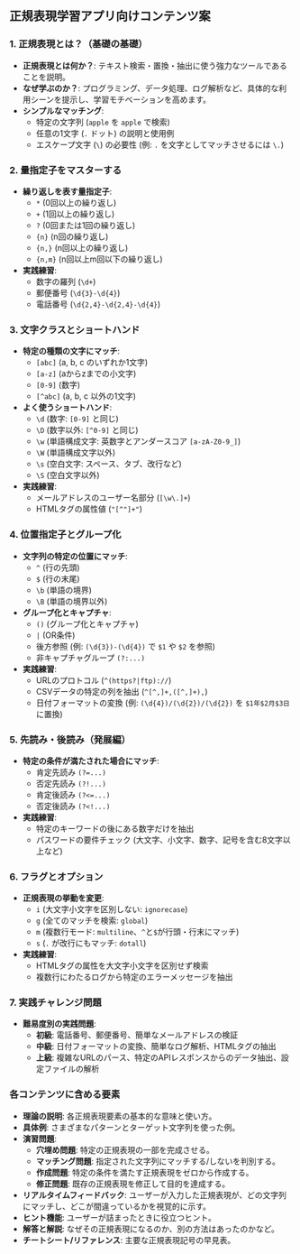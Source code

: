 ## 正規表現学習アプリ向けコンテンツ案

### 1. 正規表現とは？（基礎の基礎）

* **正規表現とは何か？**: テキスト検索・置換・抽出に使う強力なツールであることを説明。
* **なぜ学ぶのか？**: プログラミング、データ処理、ログ解析など、具体的な利用シーンを提示し、学習モチベーションを高めます。
* **シンプルなマッチング**:
    * 特定の文字列 (`apple` を `apple` で検索)
    * 任意の1文字 (`.` ドット) の説明と使用例
    * エスケープ文字 (`\`) の必要性 (例: `.` を文字としてマッチさせるには `\.`)

### 2. 量指定子をマスターする

* **繰り返しを表す量指定子**:
    * `*` (0回以上の繰り返し)
    * `+` (1回以上の繰り返し)
    * `?` (0回または1回の繰り返し)
    * `{n}` (n回の繰り返し)
    * `{n,}` (n回以上の繰り返し)
    * `{n,m}` (n回以上m回以下の繰り返し)
* **実践練習**:
    * 数字の羅列 (`\d+`)
    * 郵便番号 (`\d{3}-\d{4}`)
    * 電話番号 (`\d{2,4}-\d{2,4}-\d{4}`)

### 3. 文字クラスとショートハンド

* **特定の種類の文字にマッチ**:
    * `[abc]` (a, b, c のいずれか1文字)
    * `[a-z]` (aからzまでの小文字)
    * `[0-9]` (数字)
    * `[^abc]` (a, b, c 以外の1文字)
* **よく使うショートハンド**:
    * `\d` (数字: `[0-9]` と同じ)
    * `\D` (数字以外: `[^0-9]` と同じ)
    * `\w` (単語構成文字: 英数字とアンダースコア `[a-zA-Z0-9_]`)
    * `\W` (単語構成文字以外)
    * `\s` (空白文字: スペース、タブ、改行など)
    * `\S` (空白文字以外)
* **実践練習**:
    * メールアドレスのユーザー名部分 (`[\w\.]+`)
    * HTMLタグの属性値 (`"[^"]+"`)

### 4. 位置指定子とグループ化

* **文字列の特定の位置にマッチ**:
    * `^` (行の先頭)
    * `$` (行の末尾)
    * `\b` (単語の境界)
    * `\B` (単語の境界以外)
* **グループ化とキャプチャ**:
    * `()` (グループ化とキャプチャ)
    * `|` (OR条件)
    * 後方参照 (例: `(\d{3})-(\d{4})` で `$1` や `$2` を参照)
    * 非キャプチャグループ `(?:...)`
* **実践練習**:
    * URLのプロトコル (`^(https?|ftp)://`)
    * CSVデータの特定の列を抽出 (`^[^,]+,([^,]+),`)
    * 日付フォーマットの変換 (例: `(\d{4})/(\d{2})/(\d{2})` を `$1年$2月$3日` に置換)

### 5. 先読み・後読み（発展編）

* **特定の条件が満たされた場合にマッチ**:
    * 肯定先読み `(?=...)`
    * 否定先読み `(?!...)`
    * 肯定後読み `(?<=...)`
    * 否定後読み `(?<!...)`
* **実践練習**:
    * 特定のキーワードの後にある数字だけを抽出
    * パスワードの要件チェック (大文字、小文字、数字、記号を含む8文字以上など)

### 6. フラグとオプション

* **正規表現の挙動を変更**:
    * `i` (大文字小文字を区別しない: `ignorecase`)
    * `g` (全てのマッチを検索: `global`)
    * `m` (複数行モード: `multiline`、`^`と`$`が行頭・行末にマッチ)
    * `s` (`.` が改行にもマッチ: `dotall`)
* **実践練習**:
    * HTMLタグの属性を大文字小文字を区別せず検索
    * 複数行にわたるログから特定のエラーメッセージを抽出

### 7. 実践チャレンジ問題

* **難易度別の実践問題**:
    * **初級**: 電話番号、郵便番号、簡単なメールアドレスの検証
    * **中級**: 日付フォーマットの変換、簡単なログ解析、HTMLタグの抽出
    * **上級**: 複雑なURLのパース、特定のAPIレスポンスからのデータ抽出、設定ファイルの解析

### 各コンテンツに含める要素

* **理論の説明**: 各正規表現要素の基本的な意味と使い方。
* **具体例**: さまざまなパターンとターゲット文字列を使った例。
* **演習問題**:
    * **穴埋め問題**: 特定の正規表現の一部を完成させる。
    * **マッチング問題**: 指定された文字列にマッチする/しないを判別する。
    * **作成問題**: 特定の条件を満たす正規表現をゼロから作成する。
    * **修正問題**: 既存の正規表現を修正して目的を達成する。
* **リアルタイムフィードバック**: ユーザーが入力した正規表現が、どの文字列にマッチし、どこが間違っているかを視覚的に示す。
* **ヒント機能**: ユーザーが詰まったときに役立つヒント。
* **解答と解説**: なぜその正規表現になるのか、別の方法はあったのかなど。
* **チートシート/リファレンス**: 主要な正規表現記号の早見表。

